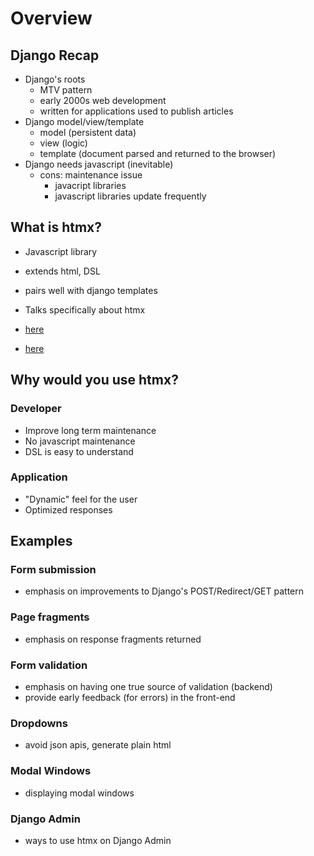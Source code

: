 # Overview

## Django Recap

- Django's roots
  - MTV pattern
  - early 2000s web development
  - written for applications used to publish articles
- Django model/view/template
  - model (persistent data)
  - view (logic)
  - template (document parsed and returned to the browser)
- Django needs javascript (inevitable)
  - cons: maintenance issue
    - javacript libraries 
    - javascript libraries update frequently

## What is htmx?

- Javascript library
- extends html, DSL
- pairs well with django templates

- Talks specifically about htmx
- [here](https://youtu.be/cBfz4W_KvEI?list=PLPxWAqiM9MhdKV6kiX2Ofa-mVKATzVVj9)
- [here](https://youtu.be/u2rjnLJ1M98?list=PLPxWAqiM9MhdKV6kiX2Ofa-mVKATzVVj9)

## Why would you use htmx?

### Developer

- Improve long term maintenance
- No javascript maintenance
- DSL is easy to understand

### Application

- "Dynamic" feel for the user
- Optimized responses

## Examples

### Form submission

- emphasis on improvements to Django's POST/Redirect/GET pattern

### Page fragments

- emphasis on response fragments returned

### Form validation

- emphasis on having one true source of validation (backend)
- provide early feedback (for errors) in the front-end

### Dropdowns

- avoid json apis, generate plain html

### Modal Windows

- displaying modal windows

### Django Admin

- ways to use htmx on Django Admin
